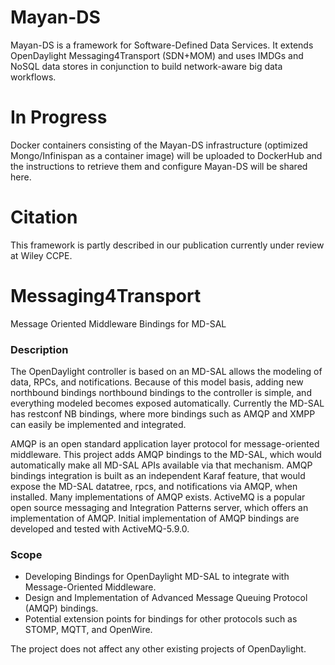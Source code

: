 Mayan-DS
========
Mayan-DS is a framework for Software-Defined Data Services. It extends OpenDaylight Messaging4Transport (SDN+MOM) and uses IMDGs and NoSQL data stores in conjunction to build network-aware big data workflows.

In Progress
===========
Docker containers consisting of the Mayan-DS infrastructure (optimized Mongo/Infinispan as a container image) will be uploaded to DockerHub and the instructions to retrieve them and configure Mayan-DS will be shared here.

Citation
=========
This framework is partly described in our publication currently under review at Wiley CCPE.

Messaging4Transport
========
Message Oriented Middleware Bindings for MD-SAL

### Description  ###

The OpenDaylight controller is based on an MD-SAL allows the modeling of data, RPCs, and notifications. Because of this model basis, adding new northbound bindings northbound bindings to the controller is simple, and everything modeled becomes exposed automatically. Currently the MD-SAL has restconf NB bindings, where more bindings such as AMQP and XMPP can easily be implemented and integrated. 

AMQP is an open standard application layer protocol for message-oriented middleware. This project adds AMQP bindings to the MD-SAL, which would automatically make all MD-SAL APIs available via that mechanism. AMQP bindings integration is built as an independent Karaf feature, that would expose the MD-SAL datatree, rpcs, and notifications via AMQP, when installed. Many implementations of AMQP exists. ActiveMQ is a popular open source messaging and Integration Patterns server, which offers an implementation of AMQP. Initial implementation of AMQP bindings are developed and tested with ActiveMQ-5.9.0.

### Scope  ###

* Developing Bindings for OpenDaylight MD-SAL to integrate with Message-Oriented Middleware.
* Design and Implementation of Advanced Message Queuing Protocol (AMQP)  bindings.
* Potential extension points for bindings for other protocols such as STOMP, MQTT, and OpenWire.

The project does not affect any other existing projects of OpenDaylight.
